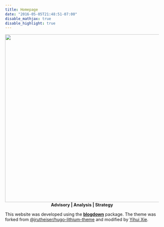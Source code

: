 ```yaml
---
title: Homepage
date: "2016-05-05T21:48:51-07:00"
disable_mathjax: true
disable_highlight: true
---
```


<div id="widerimg" align="center">
   <img src="/images/DSC_0103_edited-2.jpg" align="middle" height="auto" width="550">
   <br/>
<strong> Advisory |  Analysis  |  Strategy </strong>
</div>

This website was developed using the [**blogdown**](https://github.com/rstudio/blogdown) package. The theme was forked from [@jrutheiser/hugo-lithium-theme](https://github.com/jrutheiser/hugo-lithium-theme) and modified by [Yihui Xie](https://github.com/yihui/hugo-lithium-theme).
